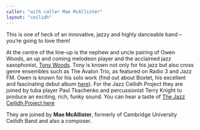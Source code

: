 ```yaml
---
caller: "with caller Mae McAllister"
layout: "ceilidh"
---
```


This is one of heck of an innovative, jazzy and highly danceable band – you’re going to love them! 

At the centre of the line-up is the nephew and uncle pairing of Owen Woods, an up and coming melodeon player and the acclaimed jazz saxophonist, [Tony Woods](https://tonywoods.org/biography/).   Tony is known not only for his jazz but also cross genre ensembles such as The Avalon Trio, as featured on Radio 3 and Jazz FM.  Owen is known for his solo work (find out about Boxtet, his excellent and fascinating debut album [here](http://melodeonmusic.com/2016/08/11/in-any-weather/)).  For the Jazz Ceilidh Project they are joined by tuba player Paul Tkachenko and percussionist Terry Knight to produce an exciting, rich, funky sound.  You can hear a taste of [The Jazz Ceilidh Project here](https://soundcloud.com/owen-woods/sets/jazz-ceilidh-project)

They are joined by **Mae McAllister**, formerly of Cambridge University Ceilidh Band and also a composer.
